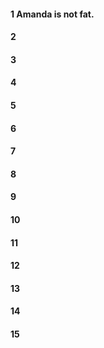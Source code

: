 #### 1 Amanda is not fat.

#### 2

#### 3

#### 4

#### 5

#### 6
#### 7
#### 8
#### 9
#### 10
#### 11
#### 12
#### 13
#### 14
#### 15